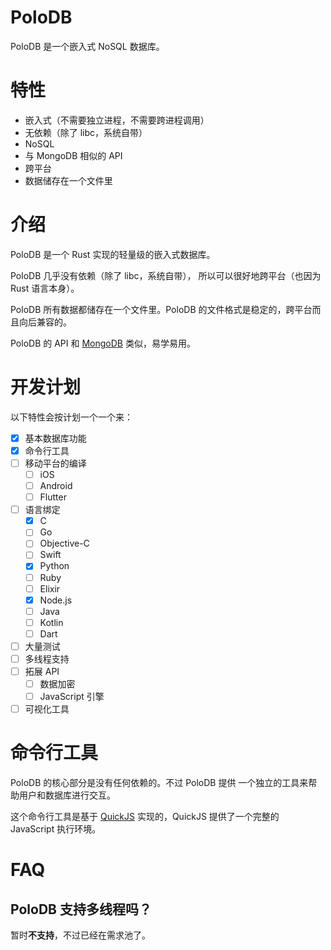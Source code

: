 
# PoloDB

PoloDB 是一个嵌入式 NoSQL 数据库。

# 特性

- 嵌入式（不需要独立进程，不需要跨进程调用）
- 无依赖（除了 libc，系统自带）
- NoSQL
- 与 MongoDB 相似的 API
- 跨平台
- 数据储存在一个文件里

# 介绍

PoloDB 是一个 Rust 实现的轻量级的嵌入式数据库。

PoloDB 几乎没有依赖（除了 libc，系统自带），
所以可以很好地跨平台（也因为 Rust 语言本身）。

PoloDB 所有数据都储存在一个文件里。PoloDB
的文件格式是稳定的，跨平台而且向后兼容的。

PoloDB 的 API 和 [MongoDB](https://www.mongodb.com/) 类似，易学易用。

# 开发计划

以下特性会按计划一个一个来：

- [x] 基本数据库功能
- [x] 命令行工具
- [ ] 移动平台的编译
  - [ ] iOS
  - [ ] Android
  - [ ] Flutter
- [ ] 语言绑定
  - [x] C
  - [ ] Go
  - [ ] Objective-C
  - [ ] Swift
  - [x] Python
  - [ ] Ruby
  - [ ] Elixir
  - [x] Node.js
  - [ ] Java
  - [ ] Kotlin
  - [ ] Dart
- [ ] 大量测试
- [ ] 多线程支持
- [ ] 拓展 API
  - [ ] 数据加密
  - [ ] JavaScript 引擎
- [ ] 可视化工具

# 命令行工具

PoloDB 的核心部分是没有任何依赖的。不过 PoloDB 提供
一个独立的工具来帮助用户和数据库进行交互。

这个命令行工具是基于 [QuickJS](https://bellard.org/quickjs/)
实现的，QuickJS 提供了一个完整的 JavaScript 执行环境。

# FAQ

## PoloDB 支持多线程吗？

暂时**不支持**，不过已经在需求池了。

